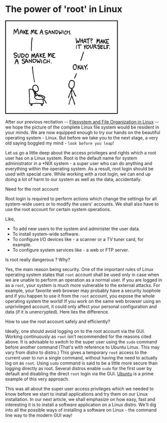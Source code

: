 # The power of 'root' in Linux

<img class="small right" src="/static/2008/linux-root-power.png" alt="The power of root in Linux" loading="lazy">

After our previous recitation -- <a href="/2008/filesystem-file-organization-in-linux/">Filesystem and File Organization in Linux</a> -- we hope the picture of the complete Linux file system would be resident in your minds. We are now equipped enough to try our hands on the beautiful operating system - Linux. But before we take you to the next stage, a very old saying boggled my mind - `look before you leap`!

Let us go a little deep about the access privileges and rights which a root user has on a Linux system. Root is the default name for system administrator in a *NIX system - a super user who can do anything and everything within the operating system. As a result, root login should be used with special care. While working with a root login, we can end up doing a lot of harm to our system as well as the data, accidentally.

Need for the root account

Root login is required to perform actions which change the settings for all system-wide users or to modify the users' accounts. We shall also have to use the root account for certain system operations.

Like,

* To add new users to the system and administer the user data.<br />
* To install system-wide software.<br />
* To configure I/O devices like - a scanner or a TV tuner card, for example.<br />
* To configure system services like - a web or FTP server.

Is root really dangerous ? Why?

Yes, the main reason being security. One of the important rules of Linux operating system states that `root` account shall be used only in case when we are unable to perform an operation as a normal user. If you are logged in as a `root`, your system is much more vulnerable to the external attacks. For example, your favorite web browser may probably have a security loophole and if you happen to use it from the `root` account, you expose the whole operating system the world! If you work on the same web browser using an unprivileged account, it could only affect your personal configuration and data (if it is unencrypted). Here lies the difference.

How to use the root account safely and efficiently?

Ideally, one should avoid logging on to the root account via the GUI. Working continuously as `root` isn't recommended for the reasons cited above. It is advisable to switch to the super user using the `sudo` command before another command (That's with reference to Ubuntu Linux. This may vary from distro to distro.) This gives a temporary `root` access to the current user to run a single command, without having the need to actually log on as `root`. Using `sudo` command is said to be a little more secure than logging directly as root. Several distros enable `sudo` for the first user by default and disabling the direct `root` login via the GUI. <a href="http://polishlinux.org/linux/ubuntu/">Ubuntu</a> is a prime example of this very approach.

This was all about the super user access privileges which we needed to know before we start to install applications and try them on our Linux installation. In our next article, we shall emphasize on how easy, fast and interesting it is to install a software application on a Linux distro. We'll dig into all the possible ways of installing a software on Linux - the command line way to the modern GUI way!